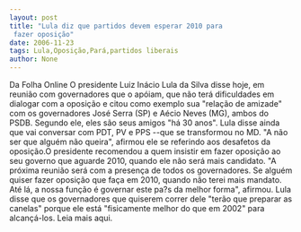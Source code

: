 ```yaml
---
layout: post
title: "Lula diz que partidos devem esperar 2010 para
 fazer oposição"
date: 2006-11-23
tags: Lula,Oposição,Pará,partidos liberais
author: None
---
```

Da Folha Online
O presidente Luiz Inácio Lula da Silva disse hoje, em reunião com governadores que o apóiam, que não terá dificuldades em dialogar com a oposição e citou como exemplo sua \"relação de amizade\" com os governadores José Serra (SP) e Aécio Neves (MG), ambos do PSDB. Segundo ele, eles são seus amigos \"há 30 anos\". Lula disse ainda que vai conversar com PDT, PV e PPS --que se transformou no MD. \"A não ser que alguém não queira\", afirmou ele se referindo aos desafetos da oposição.O presidente recomendou a quem insistir em fazer oposição ao seu governo que aguarde 2010, quando ele não será mais candidato. \"A próxima reunião será com a presença de todos os governadores. Se alguém quiser fazer oposição que faça em 2010, quando não terei mais mandato. Até lá, a nossa função é governar este pa?s da melhor forma\", afirmou. Lula disse que os governadores que quiserem correr dele \"terão que preparar as canelas\" porque ele está \"fisicamente melhor do que em 2002\" para alcançá-los.
Leia mais aqui. 